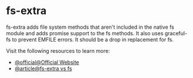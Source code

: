 # fs-extra

fs-extra adds file system methods that aren't included in the native fs module and adds promise support to the fs methods. It also uses graceful-fs to prevent EMFILE errors. It should be a drop in replacement for fs.

Visit the following resources to learn more:

- [@official@Official Website](https://www.npmjs.com/package/fs-extra)
- [@article@fs-extra vs fs](https://ar.al/2021/03/07/fs-extra-to-fs/)
